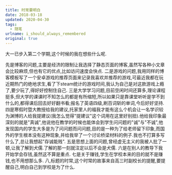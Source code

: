 ```yaml
---
title: 时常要明白
date: 2018-03-18 
updated: 2020-04-30
tags:
  - 随笔
urlname: i_should_always_remembered
original: true
---
```

大一已步入第二个学期,这个时候的我在想些什么呢.
<!--more-->
先是博客的问题,主要是经济的限制让我选择了静态页面的博客,虽然写各种小文章会比较麻烦,但也有它的优点,比如访问速度会快点.
二是游戏的问题,我用同样的博客模板写了一个安卓游戏的推荐页面来记录我喜欢并推荐的游戏,可最近我都在玩近期热门的绝地求生,看了下steam统计的游戏时间,我认为自己是对这款游戏上瘾了,要少玩了,得好好控制住自己.
三是大学学习问题,目前空闲时间还算多,理论课程挺多,但大学的课课时不知怎么的都是有所缩短,所以如果只是靠课堂听听是学不到什么的,都得课后回去好好翻书看;报名了英语四级,刷百词斩的单词,今后好好坚持.
四是寒假时暨大教授给我的建议,托家里人的福我才能有这么个机会让一名学识较为渊博的人给我提建议(我怎么觉得"提建议"这个词用在这里好别扭).他给我印象最深刻的就是"真诚",他说他在教学的时候也能体会到学生问问题的"诚"与"不诚",他发现国内的学生大多是为了问问题而问问题,目的是一种为了给老师留下印象,而国外的学生根本没有这种现象,并给我举了一个讨论桥梁材料的例子.我也不打算多写什么了,总让我想起"存诚能贱".
五是思想上面的问题,曾经虚无主义的我被人批了一顿,让我了解到犬儒.了解的那一刻就注定以后不会是犬儒.
六是在别人的教导下我开始学会存钱,虽然这不算是重点.
七是关于赚钱,学生在学校本来的目的就不是赚钱,也不用想那么多.
八,标题的时常,这个时常的故事来自高三时副校长的提醒,要提醒自己,明白自己到学校是为了什么.